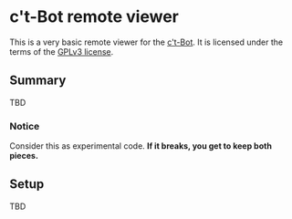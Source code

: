 # c't-Bot remote viewer

This is a very basic remote viewer for the [c't-Bot][ctBot]. It is licensed under the terms of the [GPLv3 license](LICENSE.md).

## Summary

TBD

### Notice

Consider this as experimental code. **If it breaks, you get to keep both pieces.**

## Setup

TBD

[ctBot]: https://www.ct-bot.de

